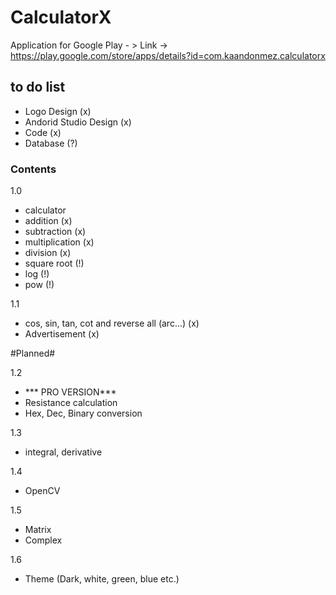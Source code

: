# CalculatorX
Application for Google Play - > Link -> https://play.google.com/store/apps/details?id=com.kaandonmez.calculatorx


## to do list
- Logo Design (x)  
- Andorid Studio Design (x) 
- Code (x)
- Database (?)

### Contents

1.0
- calculator
- addition (x)
- subtraction (x) 
- multiplication (x)
- division (x)
- square root (!)
-	log (!)
- pow (!)
 
1.1
- cos, sin, tan, cot and reverse all (arc...) (x)  
- Advertisement (x)

#Planned#  

1.2
- *** PRO VERSION***
- Resistance calculation
- Hex, Dec, Binary conversion

1.3
- integral, derivative
 
1.4 
- OpenCV

1.5
- Matrix
- Complex

1.6
- Theme (Dark, white, green, blue etc.)
